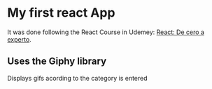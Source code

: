 # My first react App

It was done following the React Course in Udemey: [React: De cero a experto](https://www.udemy.com/share/103dsUCEQYdVxWR3g=/).

## Uses the Giphy library

Displays gifs acording to the category is entered
